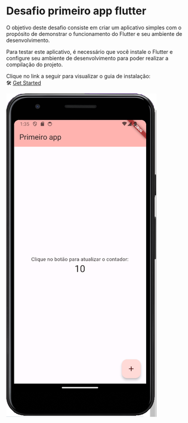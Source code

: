 # Desafio primeiro app flutter

O objetivo deste desafio consiste em criar um aplicativo simples com o propósito de demonstrar o funcionamento do Flutter e seu ambiente de desenvolvimento.

Para testar este aplicativo, é necessário que você instale o Flutter e configure seu ambiente de desenvolvimento para poder realizar a compilação do projeto.

Clique no link a seguir para visualizar o guia de instalação:   
🛠️ [Get Started](https://docs.flutter.dev/get-started/install)


![Tela inicial do app](/assets/image.png)
